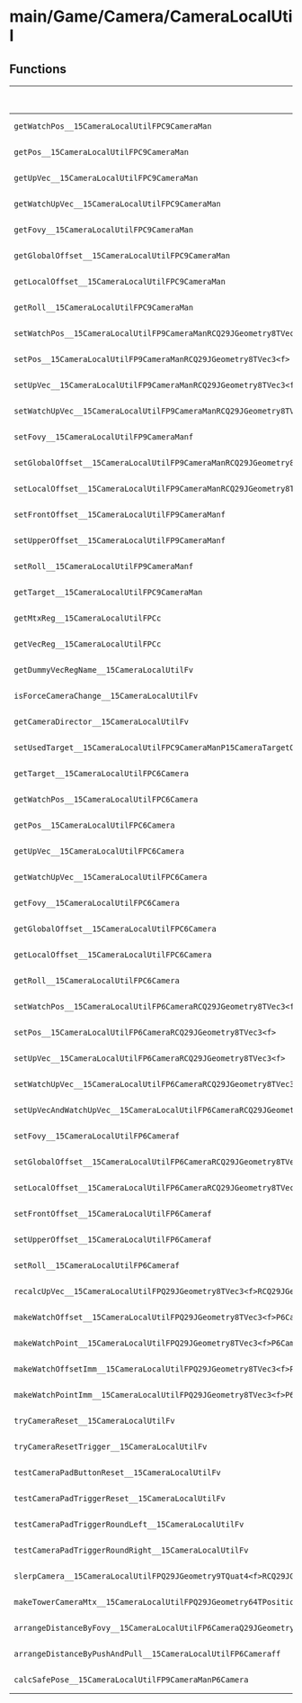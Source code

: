 # main/Game/Camera/CameraLocalUtil

## Functions

| Name | Address | Match % |
|------|---------|---------|
| `getWatchPos__15CameraLocalUtilFPC9CameraMan` | `0x800A2AB8` | :x: (0.0%) |
| `getPos__15CameraLocalUtilFPC9CameraMan` | `0x800A2AC4` | :x: (0.0%) |
| `getUpVec__15CameraLocalUtilFPC9CameraMan` | `0x800A2AD0` | :x: (0.0%) |
| `getWatchUpVec__15CameraLocalUtilFPC9CameraMan` | `0x800A2ADC` | :x: (0.0%) |
| `getFovy__15CameraLocalUtilFPC9CameraMan` | `0x800A2AE4` | :x: (0.0%) |
| `getGlobalOffset__15CameraLocalUtilFPC9CameraMan` | `0x800A2AF0` | :x: (0.0%) |
| `getLocalOffset__15CameraLocalUtilFPC9CameraMan` | `0x800A2AFC` | :x: (0.0%) |
| `getRoll__15CameraLocalUtilFPC9CameraMan` | `0x800A2B08` | :x: (0.0%) |
| `setWatchPos__15CameraLocalUtilFP9CameraManRCQ29JGeometry8TVec3<f>` | `0x800A2B14` | :x: (0.0%) |
| `setPos__15CameraLocalUtilFP9CameraManRCQ29JGeometry8TVec3<f>` | `0x800A2B20` | :x: (0.0%) |
| `setUpVec__15CameraLocalUtilFP9CameraManRCQ29JGeometry8TVec3<f>` | `0x800A2B2C` | :x: (0.0%) |
| `setWatchUpVec__15CameraLocalUtilFP9CameraManRCQ29JGeometry8TVec3<f>` | `0x800A2B38` | :x: (0.0%) |
| `setFovy__15CameraLocalUtilFP9CameraManf` | `0x800A2B40` | :x: (0.0%) |
| `setGlobalOffset__15CameraLocalUtilFP9CameraManRCQ29JGeometry8TVec3<f>` | `0x800A2B4C` | :x: (0.0%) |
| `setLocalOffset__15CameraLocalUtilFP9CameraManRCQ29JGeometry8TVec3<f>` | `0x800A2B58` | :x: (0.0%) |
| `setFrontOffset__15CameraLocalUtilFP9CameraManf` | `0x800A2B64` | :x: (0.0%) |
| `setUpperOffset__15CameraLocalUtilFP9CameraManf` | `0x800A2B70` | :x: (0.0%) |
| `setRoll__15CameraLocalUtilFP9CameraManf` | `0x800A2B7C` | :x: (0.0%) |
| `getTarget__15CameraLocalUtilFPC9CameraMan` | `0x800A2B88` | :x: (0.0%) |
| `getMtxReg__15CameraLocalUtilFPCc` | `0x800A2B90` | :x: (0.0%) |
| `getVecReg__15CameraLocalUtilFPCc` | `0x800A2BC8` | :x: (0.0%) |
| `getDummyVecRegName__15CameraLocalUtilFv` | `0x800A2C00` | :x: (0.0%) |
| `isForceCameraChange__15CameraLocalUtilFv` | `0x800A2C28` | :x: (0.0%) |
| `getCameraDirector__15CameraLocalUtilFv` | `0x800A2C4C` | :x: (0.0%) |
| `setUsedTarget__15CameraLocalUtilFPC9CameraManP15CameraTargetObj` | `0x800A2C50` | :x: (0.0%) |
| `getTarget__15CameraLocalUtilFPC6Camera` | `0x800A2C5C` | :x: (0.0%) |
| `getWatchPos__15CameraLocalUtilFPC6Camera` | `0x800A2C68` | :x: (0.0%) |
| `getPos__15CameraLocalUtilFPC6Camera` | `0x800A2C74` | :x: (0.0%) |
| `getUpVec__15CameraLocalUtilFPC6Camera` | `0x800A2C80` | :x: (0.0%) |
| `getWatchUpVec__15CameraLocalUtilFPC6Camera` | `0x800A2C8C` | :x: (0.0%) |
| `getFovy__15CameraLocalUtilFPC6Camera` | `0x800A2C94` | :x: (0.0%) |
| `getGlobalOffset__15CameraLocalUtilFPC6Camera` | `0x800A2CA0` | :x: (0.0%) |
| `getLocalOffset__15CameraLocalUtilFPC6Camera` | `0x800A2CAC` | :x: (0.0%) |
| `getRoll__15CameraLocalUtilFPC6Camera` | `0x800A2CB8` | :x: (0.0%) |
| `setWatchPos__15CameraLocalUtilFP6CameraRCQ29JGeometry8TVec3<f>` | `0x800A2CC4` | :x: (0.0%) |
| `setPos__15CameraLocalUtilFP6CameraRCQ29JGeometry8TVec3<f>` | `0x800A2CD0` | :x: (0.0%) |
| `setUpVec__15CameraLocalUtilFP6CameraRCQ29JGeometry8TVec3<f>` | `0x800A2CDC` | :x: (0.0%) |
| `setWatchUpVec__15CameraLocalUtilFP6CameraRCQ29JGeometry8TVec3<f>` | `0x800A2CE8` | :x: (0.0%) |
| `setUpVecAndWatchUpVec__15CameraLocalUtilFP6CameraRCQ29JGeometry8TVec3<f>` | `0x800A2CF0` | :x: (0.0%) |
| `setFovy__15CameraLocalUtilFP6Cameraf` | `0x800A2D38` | :x: (0.0%) |
| `setGlobalOffset__15CameraLocalUtilFP6CameraRCQ29JGeometry8TVec3<f>` | `0x800A2D44` | :x: (0.0%) |
| `setLocalOffset__15CameraLocalUtilFP6CameraRCQ29JGeometry8TVec3<f>` | `0x800A2D50` | :x: (0.0%) |
| `setFrontOffset__15CameraLocalUtilFP6Cameraf` | `0x800A2D5C` | :x: (0.0%) |
| `setUpperOffset__15CameraLocalUtilFP6Cameraf` | `0x800A2D68` | :x: (0.0%) |
| `setRoll__15CameraLocalUtilFP6Cameraf` | `0x800A2D74` | :x: (0.0%) |
| `recalcUpVec__15CameraLocalUtilFPQ29JGeometry8TVec3<f>RCQ29JGeometry8TVec3<f>` | `0x800A2D80` | :x: (0.0%) |
| `makeWatchOffset__15CameraLocalUtilFPQ29JGeometry8TVec3<f>P6CameraP15CameraTargetObjf` | `0x800A2DDC` | :x: (0.0%) |
| `makeWatchPoint__15CameraLocalUtilFPQ29JGeometry8TVec3<f>P6CameraP15CameraTargetObjf` | `0x800A2F9C` | :x: (0.0%) |
| `makeWatchOffsetImm__15CameraLocalUtilFPQ29JGeometry8TVec3<f>P6CameraP15CameraTargetObj` | `0x800A2FF4` | :x: (0.0%) |
| `makeWatchPointImm__15CameraLocalUtilFPQ29JGeometry8TVec3<f>P6CameraP15CameraTargetObj` | `0x800A310C` | :x: (0.0%) |
| `tryCameraReset__15CameraLocalUtilFv` | `0x800A3164` | :x: (0.0%) |
| `tryCameraResetTrigger__15CameraLocalUtilFv` | `0x800A319C` | :x: (0.0%) |
| `testCameraPadButtonReset__15CameraLocalUtilFv` | `0x800A31EC` | :x: (0.0%) |
| `testCameraPadTriggerReset__15CameraLocalUtilFv` | `0x800A3228` | :x: (0.0%) |
| `testCameraPadTriggerRoundLeft__15CameraLocalUtilFv` | `0x800A3264` | :x: (0.0%) |
| `testCameraPadTriggerRoundRight__15CameraLocalUtilFv` | `0x800A32B0` | :x: (0.0%) |
| `slerpCamera__15CameraLocalUtilFPQ29JGeometry9TQuat4<f>RCQ29JGeometry9TQuat4<f>RCQ29JGeometry9TQuat4<f>fb` | `0x800A32FC` | :x: (0.0%) |
| `makeTowerCameraMtx__15CameraLocalUtilFPQ29JGeometry64TPosition3<Q29JGeometry38TMatrix34<Q29JGeometry13SMatrix34C<f>>>RCQ29JGeometry64TPosition3<Q29JGeometry38TMatrix34<Q29JGeometry13SMatrix34C<f>>>RCQ29JGeometry8TVec3<f>RCQ29JGeometry8TVec3<f>RCQ29JGeometry8TVec3<f>` | `0x800A347C` | :x: (0.0%) |
| `arrangeDistanceByFovy__15CameraLocalUtilFP6CameraQ29JGeometry8TVec3<f>f` | `0x800A3584` | :x: (0.0%) |
| `arrangeDistanceByPushAndPull__15CameraLocalUtilFP6Cameraff` | `0x800A3780` | :x: (0.0%) |
| `calcSafePose__15CameraLocalUtilFP9CameraManP6Camera` | `0x800A3888` | :x: (0.0%) |
